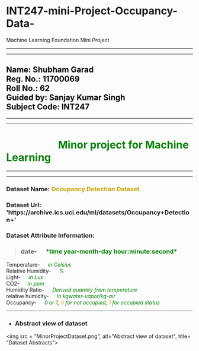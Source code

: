 # INT247-mini-Project-Occupancy-Data-
Machine Learning Foundation Mini Project 

***
***
## <font color=Black>Name: Shubham Garad &nbsp;&nbsp;&emsp;&emsp;&emsp;&emsp;&emsp;&emsp;&emsp;&emsp;&emsp;&emsp;&emsp;&emsp; Reg. No.: 11700069 <br>Roll No.: 62 &emsp;&emsp;&emsp;&emsp;&emsp;&emsp;&emsp;&emsp;&emsp;&emsp;&emsp;&emsp;&emsp;&emsp;&emsp;&emsp;&emsp;&emsp; Guided by: Sanjay Kumar Singh <br>Subject Code: INT247 </font>
***
<hr>

<h1><font color=Green>&emsp;&emsp;&emsp;&emsp;&emsp;Minor project for Machine Learning </font></h1>

***
***

 <h3> Dataset Name: <font color=#cca300>Occupancy Detection Dataset</font> </h3>
 <h3> Dataset Url: 'https://archive.ics.uci.edu/ml/datasets/Occupancy+Detection+'</h3>
 <h3>Dataset Attribute Information:</h3>

><h3>date- <font color=#008000> &emsp; *time year-month-day hour:minute:second*</font><br>
Temperature- <font color=#008000> &emsp; *in Celsius*</font><br>
Relative Humidity- <font color=#008000> &emsp; *%*</font><br>
Light- <font color=#008000> &emsp; *in Lux*</font><br>
CO2- <font color=#008000> &emsp; *in ppm*</font><br>
Humidity Ratio- <font color=#008000> &emsp; *Derived quantity from temperature* </font><br>
relative humidity- <font color=#008000> &emsp; *in kgwater-vapor/kg-air*</font><br>
Occupancy- <font color=#008000> &emsp; *0 or 1, <font color= orange> 0</font> for not occupied, <font color=orange> 1</font> for occupied status*</font> </h3>


***

- ### Abstract view of dataset

<img src = "MinorProjectDataset.png", alt="Abstract view of dataset", title= "Dataset Abstracts">
  
